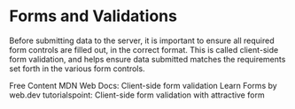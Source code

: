 # Forms and Validations

Before submitting data to the server, it is important to ensure all required form controls are filled out, in the correct format. This is called client-side form validation, and helps ensure data submitted matches the requirements set forth in the various form controls.

<ResourceGroupTitle>Free Content</ResourceGroupTitle>
<BadgeLink badgeText='Read' colorScheme='yellow' href='https://developer.mozilla.org/en-US/docs/Learn/Forms/Form_validation'>MDN Web Docs: Client-side form validation</BadgeLink>
<BadgeLink badgeText='Read' colorScheme='yellow' href='https://web.dev/learn/forms/'>Learn Forms by web.dev</BadgeLink>
<BadgeLink badgeText='Read' colorScheme='yellow' href='https://www.tutorialspoint.com/html/html_forms.htm'>tutorialspoint: Client-side form validation with attractive form</BadgeLink>

